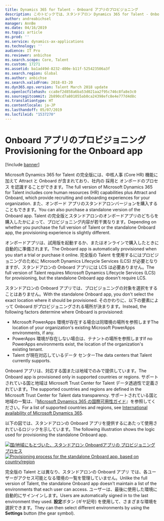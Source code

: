 ```yaml
---
title: Dynamics 365 for Talent - Onboard アプリのプロビジョニング
description: このトピックでは、スタンドアロン Dynamics 365 for Talent - Onboard アプリをプロビジョニングする方法について説明します。
author: andreabichsel
manager: AnnBe
ms.date: 04/16/2019
ms.topic: article
ms.prod: ''
ms.service: dynamics-ax-applications
ms.technology: ''
audience: IT Pro
ms.reviewer: anbichse
ms.search.scope: Core, Talent
ms.custom: 17271
ms.assetid: ba1ad49d-8232-400e-b11f-525423506a3f
ms.search.region: Global
ms.author: anbichse
ms.search.validFrom: 2018-03-20
ms.dyn365.ops.version: Talent March 2018 update
ms.openlocfilehash: cca8ef2d858a6ba53d021aa2f95c746c8fa8e3c0
ms.sourcegitcommit: 2b890cd7a801055ab0ca24398efc8e4e777d4d8c
ms.translationtype: HT
ms.contentlocale: ja-JP
ms.lasthandoff: 05/07/2019
ms.locfileid: "1537270"
---
```

# <a name="provisioning-for-the-onboard-app"></a><span data-ttu-id="04a6e-103">Onboard アプリのプロビジョニング</span><span class="sxs-lookup"><span data-stu-id="04a6e-103">Provisioning for the Onboard app</span></span>

[!include [banner](includes/banner.md)]

<span data-ttu-id="04a6e-104">Microsoft Dynamics 365 for Talent の完全版には、中核人事 (Core HR) 機能に加えて Attract と Onboard が含まれており、社内の 採用と オンボードのプロセス を認識することができます。</span><span class="sxs-lookup"><span data-stu-id="04a6e-104">The full version of Microsoft Dynamics 365 for Talent includes core human resources (HR) capabilities plus Attract and Onboard, which provide recruiting and onboarding experiences for your organization.</span></span> <span data-ttu-id="04a6e-105">また、オンボード アプリのスタンドアロンバージョンを購入することもできます。</span><span class="sxs-lookup"><span data-stu-id="04a6e-105">You can also purchase a standalone version of the Onboard app.</span></span> <span data-ttu-id="04a6e-106">Talent の完全版とスタンドアロンのオンボードアプリのどちらを購入したかによって、プロビジョニング内容が若干異なります。</span><span class="sxs-lookup"><span data-stu-id="04a6e-106">Depending on whether you purchase the full version of Talent or the standalone Onboard app, the provisioning experience is slightly different.</span></span>

<span data-ttu-id="04a6e-107">オンボードアプリは、試用版を起動するか、またはオンラインで購入したときに自動的に準備されます。</span><span class="sxs-lookup"><span data-stu-id="04a6e-107">The Onboard app is automatically provisioned when you start a trial or purchase it online.</span></span> <span data-ttu-id="04a6e-108">完全版の Talent を使用するにはプロビジョニングのために Microsoft Dynamics Lifecycle Services (LCS) が必要となりますが、スタンドアロンの Onboard アプリには LCS は必要ありません。</span><span class="sxs-lookup"><span data-stu-id="04a6e-108">The full version of Talent requires Microsoft Dynamics Lifecycle Services (LCS) for provisioning, but the standalone Onboard app doesn't require LCS.</span></span>

<span data-ttu-id="04a6e-109">スタンドアロンの Onboard アプリでは、プロビジョニングの対象を選択をすることはありません。</span><span class="sxs-lookup"><span data-stu-id="04a6e-109">With the standalone Onboard app, you don't select the exact location where it should be provisioned.</span></span> <span data-ttu-id="04a6e-110">そのかわりに、以下の要素によって Onboard がプロビジョニングされる場所が決まります。</span><span class="sxs-lookup"><span data-stu-id="04a6e-110">Instead, the following factors determine where Onboard is provisioned:</span></span>

- <span data-ttu-id="04a6e-111">Microsoft PowerApps 環境が存在する場合は同環境の場所を参照します</span><span class="sxs-lookup"><span data-stu-id="04a6e-111">The location of your organization's existing Microsoft PowerApps environments, if any.</span></span>
- <span data-ttu-id="04a6e-112">PowerApps 環境が存在しない場合は、テナントの場所を参照します</span><span class="sxs-lookup"><span data-stu-id="04a6e-112">If no PowerApps environments exist, the location of the organization's existing tenant.</span></span>
- <span data-ttu-id="04a6e-113">Talent が現在対応しているデータ センター</span><span class="sxs-lookup"><span data-stu-id="04a6e-113">The data centers that Talent currently supports.</span></span>

<span data-ttu-id="04a6e-114">Onboard アプリは、対応する国または地域でのみで提供しています。</span><span class="sxs-lookup"><span data-stu-id="04a6e-114">The Onboard app is provisioned only in supported countries or regions.</span></span> <span data-ttu-id="04a6e-115">サポートされている国と地域は Microsoft Trust Center for Talent データ透過性で定義されています。</span><span class="sxs-lookup"><span data-stu-id="04a6e-115">The supported countries and regions are defined in the Microsoft Trust Center for Talent data transparency.</span></span> <span data-ttu-id="04a6e-116">サポートされている国と地域の一覧は、『[Microsoft Dynamics 365 の国際可用性ガイド](https://docs.microsoft.com/en-us/dynamics365/get-started/availability)』を参照してください。</span><span class="sxs-lookup"><span data-stu-id="04a6e-116">For a list of supported countries and regions, see [International availability of Microsoft Dynamics 365](https://docs.microsoft.com/en-us/dynamics365/get-started/availability).</span></span>

<span data-ttu-id="04a6e-117">以下の図では、スタンドアロンの Onboard アプリを提供するにあたって使用されているロジックを示しています。</span><span class="sxs-lookup"><span data-stu-id="04a6e-117">The following illustration shows the logic used for provisioning the standalone Onboard app.</span></span>

<span data-ttu-id="04a6e-118">[![国/地域にもとづいた、スタンドアロン Onboardアプリの プロビジョニングプロセス](./media/modular-apps-diagram-mod-app-tech.png)](./media/modular-apps-diagram-mod-app-tech.png)</span><span class="sxs-lookup"><span data-stu-id="04a6e-118">[![Provisioning process for the standalone Onboard app, based on country/region](./media/modular-apps-diagram-mod-app-tech.png)](./media/modular-apps-diagram-mod-app-tech.png)</span></span>

<span data-ttu-id="04a6e-119">完全版の Talent とは異なり、スタンドアロンの Onboard アプリ では、各ユーザーがアクセス可能となる環境の一覧を管理していません。</span><span class="sxs-lookup"><span data-stu-id="04a6e-119">Unlike the full version of Talent, the standalone Onboard app doesn't maintain a list of the environments that each user can access.</span></span> <span data-ttu-id="04a6e-120">ユーザーは、最後に使用した環境に自動的にサインインします。</span><span class="sxs-lookup"><span data-stu-id="04a6e-120">Users are automatically signed in to the last environment they used.</span></span> <span data-ttu-id="04a6e-121">**設定**ボタン (ギヤ記号) を使用して、さまざまな環境を選択できます。</span><span class="sxs-lookup"><span data-stu-id="04a6e-121">They can then select different environments by using the **Settings** button (the gear symbol).</span></span>
